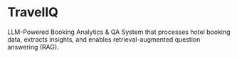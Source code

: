 # TravelIQ
 LLM-Powered Booking Analytics &amp; QA System that processes hotel booking data, extracts insights, and enables retrieval-augmented question answering (RAG).

